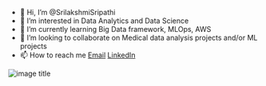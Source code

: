 - 👋 Hi, I’m @SrilakshmiSripathi
- 👀 I’m interested in Data Analytics and Data Science
- 🌱 I’m currently learning Big Data framework, MLOps, AWS
- 💞️ I’m looking to collaborate on Medical data analysis projects and/or ML projects
- 📫 How to reach me [Email](sripathi.srilakshmi@gmail.com)
                     [LinkedIn](https://www.linkedin.com/in/sripathisrilakshmi/)

![image title](https://rushter.com/counter.svg)
<!---
SrilakshmiSripathi/SrilakshmiSripathi is a ✨ special ✨ repository because its `README.md` (this file) appears on your GitHub profile.
You can click the Preview link to take a look at your changes.
--->

